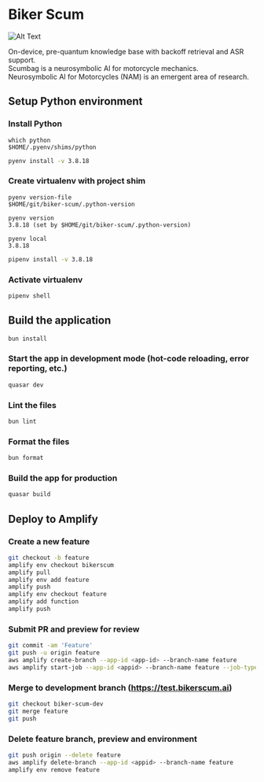 # Biker Scum

![Alt Text](https://static.wikia.nocookie.net/wasteland/images/4/4a/WL_ani_115.gif/revision/latest?cb=20090918145430)

On-device, pre-quantum knowledge base with backoff retrieval and ASR support.<br>
Scumbag is a neurosymbolic AI for motorcycle mechanics.<br>
Neurosymbolic AI for Motorcycles (NAM) is an emergent area of research.

## Setup Python environment

### Install Python

```shell
which python
$HOME/.pyenv/shims/python
```

```bash
pyenv install -v 3.8.18
```

### Create virtualenv with project shim

```shell
pyenv version-file
$HOME/git/biker-scum/.python-version
```

```shell
pyenv version
3.8.18 (set by $HOME/git/biker-scum/.python-version)
```

```shell
pyenv local
3.8.18
```

```bash
pipenv install -v 3.8.18
```

### Activate virtualenv

```bash
pipenv shell
```

## Build the application

```bash
bun install
```

### Start the app in development mode (hot-code reloading, error reporting, etc.)

```bash
quasar dev
```

### Lint the files

```bash
bun lint
```

### Format the files

```bash
bun format
```

### Build the app for production

```bash
quasar build
```

## Deploy to Amplify

### Create a new feature

```bash
git checkout -b feature
amplify env checkout bikerscum
amplify pull
amplify env add feature
amplify push
amplify env checkout feature
amplify add function
amplify push
```

### Submit PR and preview for review

```bash
git commit -am 'Feature'
git push -u origin feature
aws amplify create-branch --app-id <app-id> --branch-name feature
aws amplify start-job --app-id <appid> --branch-name feature --job-type RELEASE
```

### Merge to development branch (https://test.bikerscum.ai)

```bash
git checkout biker-scum-dev
git merge feature
git push
```

### Delete feature branch, preview and environment

```bash
git push origin --delete feature
aws amplify delete-branch --app-id <appid> --branch-name feature
amplify env remove feature
```
